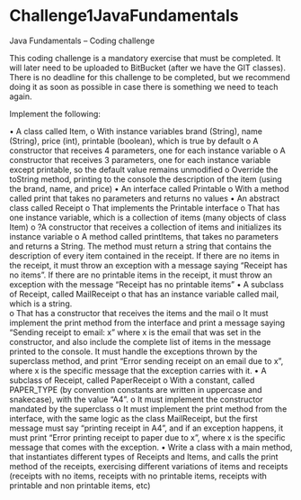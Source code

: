 # Challenge1JavaFundamentals
Java Fundamentals – Coding 	challenge

This coding challenge is a mandatory exercise that must be completed. It will later need to be uploaded to BitBucket (after we have the GIT classes). 
There is no deadline for this challenge to be completed, but we recommend doing it as soon as possible in case there is something we need to teach again.


Implement the following:

•	A class called Item, 
o	With instance variables brand (String), name (String), price (int), printable (boolean), which is true by default
o	A constructor that receives 4 parameters, one for each instance variable
o	A constructor that receives 3 parameters, one for each instance variable except printable, so the default value remains unmodified
o	Override the toString method, printing to the console the description of the item (using the brand, name, and price)
•	An interface called Printable
o	With a method called print that takes no parameters and returns no values
•	An abstract class called Receipt
o	That implements the Printable interface
o	That has one instance variable, which is a collection of items (many objects of class Item)
o	?A constructor that receives a collection of items and initializes its instance variable
o	A method called printItems, that takes no parameters and returns a String. The method must return a string that contains the description of every item contained in the receipt. If there are no items in the receipt, it must throw an exception with a message saying “Receipt has no items”. If there are no printable items in the receipt, it must throw an exception with the message “Receipt has no printable items”
•	A subclass of Receipt, called MailReceipt 
o	that has an instance variable called mail, which is a string.  
o	That has a constructor that receives the items and the mail
o	It must implement the print method from the interface and print a message saying “Sending receipt to email: x” where x is the email that was set in the constructor, and also include the complete list of items in the message printed to the console. It must handle the exceptions thrown by the superclass method, and print “Error sending receipt on an email due to x”, where x is the specific message that the exception carries with it.
•	A subclass of Receipt, called PaperReceipt
o	With a constant, called PAPER_TYPE (by convention constants are written in uppercase and snakecase), with the value “A4”.
o	It must implement the constructor mandated by the superclass
o	It must implement the print method from the interface, with the same logic as the class MailReceipt, but the first message must say “printing receipt in A4”, and if an exception happens, it must print “Error printing receipt to paper due to x”, where x is the specific message that comes with the exception.
•	Write a class with a main method, that instantiates different types of Receipts and Items, and calls the print method of the receipts, exercising different variations of items and receipts (receipts with no items, receipts with no printable items, receipts with printable and non printable items, etc)


